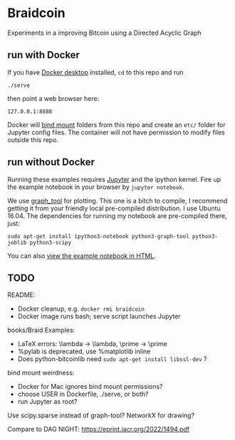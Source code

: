 # Braidcoin

Experiments in a improving Bitcoin using a Directed Acyclic Graph


## run with Docker

If you have [Docker desktop] installed, `cd` to this repo and run
```
./serve
```
then point a web browser here:
```
127.0.0.1:8888
```
Docker will [bind mount] folders from this repo and create an `etc/` folder for Jupyter config files. The container will not have permission to modify files outside this repo.

[Docker desktop]: https://www.docker.com/products/docker-desktop/
[bind mount]: https://docs.docker.com/engine/storage/bind-mounts/


## run without Docker

Running these examples requires [Jupyter] and the ipython kernel.  Fire up the example notebook in your browser by `jupyter notebook`.

We use [graph_tool] for plotting. This one is a bitch to compile, I recommend getting it from your friendly local pre-compiled distribution. I use Ubuntu 16.04.  The dependencies for running my notebook are pre-compiled there, just:

```
sudo apt-get install ipython3-notebook python3-graph-tool python3-joblib python3-scipy
```

You can also [view the example notebook in HTML].

[Jupyter]: http://jupyter.org/
[graph_tool]: https://graph-tool.skewed.de/
[view the example notebook in HTML]: https://rawgit.com/mcelrath/braidcoin/master/Braid%2BExamples.html


## TODO

README:

- Docker cleanup, e.g. `docker rmi braidcoin`
- Docker image runs bash; serve script launches Jupyter

books/Braid Examples:

- LaTeX errors: \lambda -> \\lambda, \prime -> \\prime
- %pylab is deprecated, use %matplotlib inline
- Does python-bitcoinlib need `sudo apt-get install libssl-dev` ?

bind mount weirdness:

- Docker for Mac ignores bind mount permissions?
- choose USER in Dockerfile, ./serve, or both?
- run Jupyter as root?

Use scipy.sparse instead of graph-tool? NetworkX for drawing?

Compare to DAG NIGHT: https://eprint.iacr.org/2022/1494.pdf
